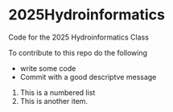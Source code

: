 # 2025Hydroinformatics

Code for the 2025 Hydroinformatics Class 

To contribute to this repo do the following 
* write some code 
* Commit with a good descriptve message

1. This is a numbered list
2. This is another item.
